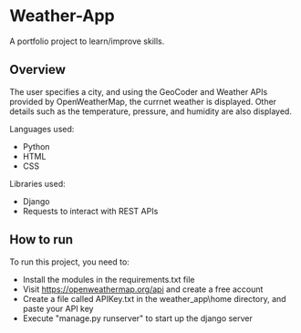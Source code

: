 # Weather-App
A portfolio project to learn/improve skills.

## Overview
The user specifies a city, and using the GeoCoder and Weather APIs provided by OpenWeatherMap, the currnet weather is displayed. Other details such as the temperature, pressure, and humidity are also displayed.

Languages used:
- Python
- HTML
- CSS

Libraries used:
- Django
- Requests to interact with REST APIs

## How to run

To run this project, you need to:
- Install the modules in the requirements.txt file
- Visit https://openweathermap.org/api and create a free account
- Create a file called APIKey.txt in the weather_app\home directory, and paste your API key
- Execute "manage.py runserver" to start up the django server